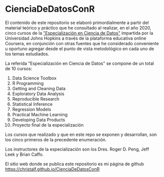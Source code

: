 # CienciaDeDatosConR

El contenido de este repositorio se elaboró primordialmente a partir del material teórico y práctico que he consultado al realizar, en el año 2020, cinco cursos de la ["Especialización en Ciencia de Datos"](https://www.coursera.org/specializations/jhu-data-science) impartida por la Universidad Johns Hopkins a través de la plataforma educativa online Coursera, en conjunción con otras fuentes que he considerado conveniente u oportuno agregar desde el punto de vista metodológico en cada uno de los temas estudiados.

La referida "Especialización en Ciencia de Datos" se compone de un total de 10 cursos:

1. Data Science Toolbox  
2. R Programming  
3. Getting and Cleaning Data  
4. Exploratory Data Analysis  
5. Reproducible Research  
6. Statistical Inference  
7. Regression Models  
8. Practical Machine Learning  
9. Developing Data Products  
10. Proyecto final de la especialización  

Los cursos que realizado y que en este repo se exponen y desarrollan, son los cinco primeros de la precedente enumeración.

Los instructores de la especialización son los Dres. Roger D. Peng, Jeff Leek y Brian Caffo.

El sitio web donde se publica este repositorio es mi página de github <https://christalf.github.io/CienciaDeDatosConR>

